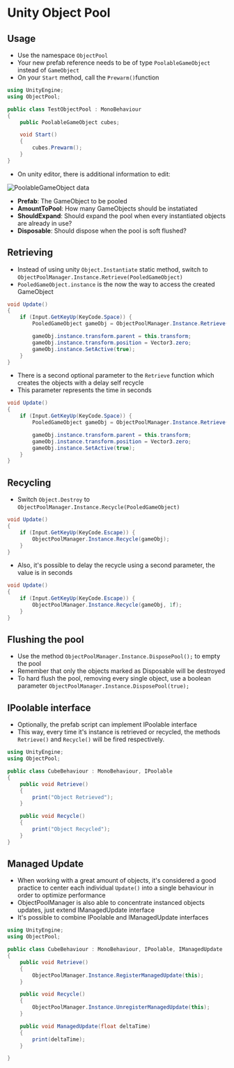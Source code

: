 # Unity Object Pool

## Usage

- Use the namespace ``` ObjectPool ```
- Your new prefab reference needs to be of type ``` PoolableGameObject ``` instead of ``` GameObject ```
- On your ``` Start ``` method, call the ``` Prewarm() ```function

```C#
using UnityEngine;
using ObjectPool;

public class TestObjectPool : MonoBehaviour
{
    public PoolableGameObject cubes;

    void Start()
    {
        cubes.Prewarm();
    }
}

```

- On unity editor, there is additional information to edit:

![PoolableGameObject data](https://gist.githubusercontent.com/rodrigoueda/c6a714d7cbbdc58641b89679e06d5efb/raw/5a93d4db1ace6263f98ab0dd587bd95aa89401e5/PoolableGameObject_Data.png)

- **Prefab**: The GameObject to be pooled
- **AmountToPool**: How many GameObjects should be instatiated
- **ShouldExpand**: Should expand the pool when every instantiated objects are already in use?
- **Disposable**: Should dispose when the pool is soft flushed?

## Retrieving

- Instead of using unity ``` Object.Instantiate ``` static method, switch to ``` ObjectPoolManager.Instance.Retrieve(PooledGameObject) ```
- ``` PooledGameObject.instance ``` is the now the way to access the created GameObject

```C#
void Update()
{
    if (Input.GetKeyUp(KeyCode.Space)) {
        PooledGameObject gameObj = ObjectPoolManager.Instance.Retrieve(cubes);

        gameObj.instance.transform.parent = this.transform;
        gameObj.instance.transform.position = Vector3.zero;
        gameObj.instance.SetActive(true);
    }
}
```

- There is a second optional parameter to the ``` Retrieve ``` function which creates the objects with a delay self recycle
- This parameter represents the time in seconds

```C#
void Update()
{
    if (Input.GetKeyUp(KeyCode.Space)) {
        PooledGameObject gameObj = ObjectPoolManager.Instance.Retrieve(cubes, 2f);

        gameObj.instance.transform.parent = this.transform;
        gameObj.instance.transform.position = Vector3.zero;
        gameObj.instance.SetActive(true);
    }
}
```

## Recycling

- Switch ``` Object.Destroy ``` to ``` ObjectPoolManager.Instance.Recycle(PooledGameObject) ```

```C#
void Update()
{
    if (Input.GetKeyUp(KeyCode.Escape)) {
        ObjectPoolManager.Instance.Recycle(gameObj);
    }
}
```

- Also, it's possible to delay the recycle using a second parameter, the value is in seconds

```C#
void Update()
{
    if (Input.GetKeyUp(KeyCode.Escape)) {
        ObjectPoolManager.Instance.Recycle(gameObj, 1f);
    }
}
```

## Flushing the pool

- Use the method ``` ObjectPoolManager.Instance.DisposePool(); ``` to empty the pool
- Remember that only the objects marked as Disposable will be destroyed
- To hard flush the pool, removing every single object, use a boolean parameter ``` ObjectPoolManager.Instance.DisposePool(true); ```

## IPoolable interface

- Optionally, the prefab script can implement IPoolable interface
- This way, every time it's instance is retrieved or recycled, the methods ``` Retrieve() ``` and ``` Recycle() ``` will be fired respectively.

```C#
using UnityEngine;
using ObjectPool;

public class CubeBehaviour : MonoBehaviour, IPoolable
{
    public void Retrieve()
    {
        print("Object Retrieved");
    }

    public void Recycle()
    {
        print("Object Recycled");
    }
}
```

## Managed Update

- When working with a great amount of objects, it's considered a good practice to center each individual ``` Update() ``` into a single behaviour in order to optimize performance
- ObjectPoolManager is also able to concentrate instanced objects updates, just extend IManagedUpdate interface
- It's possible to combine IPoolable and IManagedUpdate interfaces

```C#
using UnityEngine;
using ObjectPool;

public class CubeBehaviour : MonoBehaviour, IPoolable, IManagedUpdate
{
    public void Retrieve()
    {
        ObjectPoolManager.Instance.RegisterManagedUpdate(this);
    }

    public void Recycle()
    {
        ObjectPoolManager.Instance.UnregisterManagedUpdate(this);
    }

    public void ManagedUpdate(float deltaTime)
    {
        print(deltaTime);
    }

}
```
